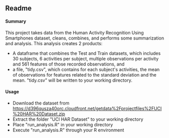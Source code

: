 ## Readme

#### Summary
This project takes data from the Human Activity Recognition Using Smartphones dataset, cleans, combines, and performs some summarization and analysis. This analysis creates 2 products:

* A dataframe that combines the Test and Train datasets, which includes 30 subjects, 6 activities per subject, multiple observations per activity and 561 features of those recorded observations, and
* a file, "tidy.csv", which contains for each subject's activities, the mean of observations for features related to the standard deviation and the mean. "tidy.csv" will be written to your working directory.

#### Usage

* Download the dataset from https://d396qusza40orc.cloudfront.net/getdata%2Fprojectfiles%2FUCI%20HAR%20Dataset.zip
* Extract the folder "UCI HAR Dataset" to your working directory
* Place "run_analysis.R" in your working directory
* Execute "run_analysis.R" through your R environment
